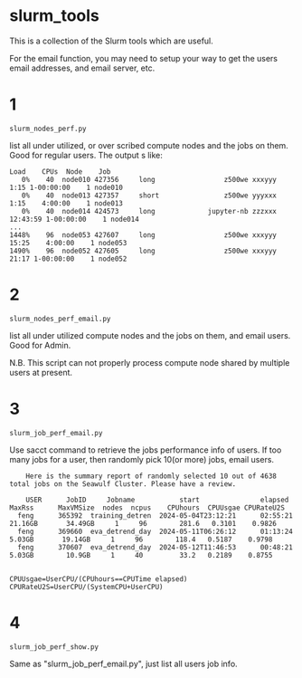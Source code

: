 # slurm_tools

This is a collection of the Slurm tools which are useful.

For the email function, you may need to setup your way to get the users email addresses, and email server, etc.

# 1
```
slurm_nodes_perf.py 
```
list all under utilized, or over scribed compute nodes and the jobs on them. Good for regular users. The output s like:

```
Load    CPUs  Node    Job
   0%    40  node010 427356     long                 z500we xxxyyy           1:15 1-00:00:00    1 node010               
   0%    40  node013 427357     short                z500we yyyxxx           1:15    4:00:00    1 node013               
   0%    40  node014 424573     long             jupyter-nb zzzxxx       12:43:59 1-00:00:00    1 node014
...
1448%    96  node053 427607     long                 z500we xxxyyy          15:25    4:00:00    1 node053               
1490%    96  node052 427605     long                 z500we xxxyyy          21:17 1-00:00:00    1 node052   
```


# 2
```
slurm_nodes_perf_email.py
```
list all under utilized compute nodes and the jobs on them, and email users. Good for Admin.

N.B. This script can not properly process compute node shared by multiple users at present.

# 3
```
slurm_job_perf_email.py
```

Use sacct command to retrieve the jobs performance info of users. If too many jobs for a user, then randomly pick 10(or more) jobs, email users.

```
    Here is the summary report of randomly selected 10 out of 4638 total jobs on the Seawulf Cluster. Please have a review.   
              
    USER      JobID     Jobname           start               elapsed      MaxRss      MaxVMSize  nodes  ncpus    CPUhours  CPUUsgae CPURateU2S
  feng      365392  training_detren  2024-05-04T23:12:21      02:55:21    21.16GB       34.49GB     1     96        281.6   0.3101    0.9826 
  feng      369660  eva_detrend_day  2024-05-11T06:26:12      01:13:24     5.03GB       19.14GB     1     96        118.4   0.5187    0.9798 
  feng      370607  eva_detrend_day  2024-05-12T11:46:53      00:48:21     5.03GB        10.9GB     1     40         33.2   0.2189    0.8755


CPUUsgae=UserCPU/(CPUhours==CPUTime elapsed)
CPURateU2S=UserCPU/(SystemCPU+UserCPU)
```

# 4
```
slurm_job_perf_show.py
```

Same as "slurm_job_perf_email.py", just list all users job info.
